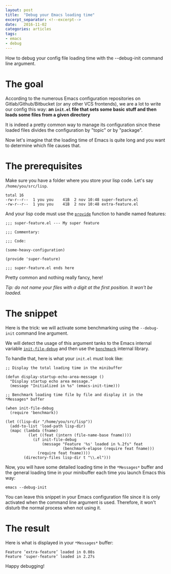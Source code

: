```yaml
---
layout: post
title:  "Debug your Emacs loading time"
excerpt_separator: <!--excerpt-->
date:   2016-11-02
categories: articles
tags:
- emacs
- debug
---
```


How to debug your config file loading time with the --debug-init command line argument.
<!--excerpt-->

# The goal

According to the numerous Emacs configuration repositories on Gitlab/Github/Bitbucket (or any other VCS frontends), we are a lot to write our config this way: **an `init.el` file that sets some basic stuff and then loads some files from a given directory**

It is indeed a pretty common way to manage its configuration since these loaded files divides the configuration by "topic" or by "package".

Now let's imagine that the loading time of Emacs is quite long and you want to determine which file causes that.

# The prerequisites

Make sure you have a folder where you store your lisp code. Let's say `/home/you/src/lisp`.

```shell
total 16
-rw-r--r--  1 you you    41B  2 nov 10:48 super-feature.el
-rw-r--r--  1 you you    41B  2 nov 10:48 extra-feature.el
```

And your lisp code must use the [`provide`](https://www.gnu.org/software/emacs/manual/html_node/elisp/Named-Features.html) function to handle named features:

```emacs-lisp
;;; super-feature.el --- My super feature

;;; Commentary:

;;; Code:

(some-heavy-configuration)

(provide 'super-feature)

;;; super-feature.el ends here
```

Pretty common and nothing really fancy, here!

_Tip: do not name your files with a digit at the first position. It won't be loaded._

# The snippet

Here is the trick: we will activate some benchmarking using the `--debug-init` command line argument.

We will detect the usage of this argument tanks to the Emacs internal variable [`init-file-debug`](http://git.savannah.gnu.org/cgit/emacs.git/tree/lisp/startup.el#n1007) and then use the [`benchmark`](http://git.savannah.gnu.org/cgit/emacs.git/tree/lisp/emacs-lisp/benchmark.el) internal library.

To handle that, here is what your `init.el` must look like:

```emacs-lisp
;; Display the total loading time in the minibuffer

(defun display-startup-echo-area-message ()
  "Display startup echo area message."
  (message "Initialized in %s" (emacs-init-time)))

;; Benchmark loading time file by file and display it in the *Messages* buffer

(when init-file-debug
  (require 'benchmark))

(let ((lisp-dir "/home/you/src/lisp"))
  (add-to-list 'load-path lisp-dir)
  (mapc (lambda (fname)
          (let ((feat (intern (file-name-base fname))))
            (if init-file-debug
                (message "Feature '%s' loaded in %.2fs" feat
                         (benchmark-elapse (require feat fname)))
              (require feat fname))))
        (directory-files lisp-dir t "\\.el")))
```

Now, you will have some detailed loading time in the `*Messages*` buffer and the general loading time in your minibuffer each time you launch Emacs this way:

```shell
emacs --debug-init
```

You can leave this snippet in your Emacs configuration file since it is only activated when the command line argument is used. Therefore, it won't disturb the normal process when not using it.

# The result

Here is what is displayed in your `*Messages*` buffer:

```
Feature ’extra-feature’ loaded in 0.08s
Feature ’super-feature’ loaded in 2.27s
```

Happy debugging!
